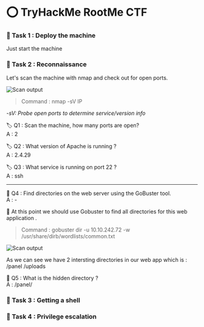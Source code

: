 <h1>⭕ TryHackMe RootMe CTF </h1>

<h3> 📃 Task 1 :  Deploy the machine </h3>

Just start the machine 

<h3> 📃 Task 2 :  Reconnaissance </h3>

Let's scan the machine with nmap and check out for open ports. <br>

![Scan output](https://i.imgur.com/FiK2Igf.png)

> Command : nmap -sV IP

*-sV: Probe open ports to determine service/version info* <br> 

🏷️ Q1 : Scan the machine, how many ports are open? <br>
A  : 2

🏷️ Q2 : What version of Apache is running ? <br>
A  : 2.4.29

🏷️ Q3 : What service is running on port 22 ? <br>
A  : ssh

----------

🔖 Q4 : Find directories on the web server using the GoBuster tool. <br>
A  : -

🔭 At this point we should use Gobuster to find all directories for this web application . 
> Command : gobuster dir -u 10.10.242.72 -w /usr/share/dirb/wordlists/common.txt

![Scan output](https://i.imgur.com/sohUnEq.png)

As we can see we have 2 intersting directories in our web app which is :
/panel
/uploads

🔖 Q5 : What is the hidden directory ? <br>
A  : /panel/

<h3> 📃 Task 3 :  Getting a shell </h3>

<h3> 📃 Task 4 :  Privilege escalation </h3>


